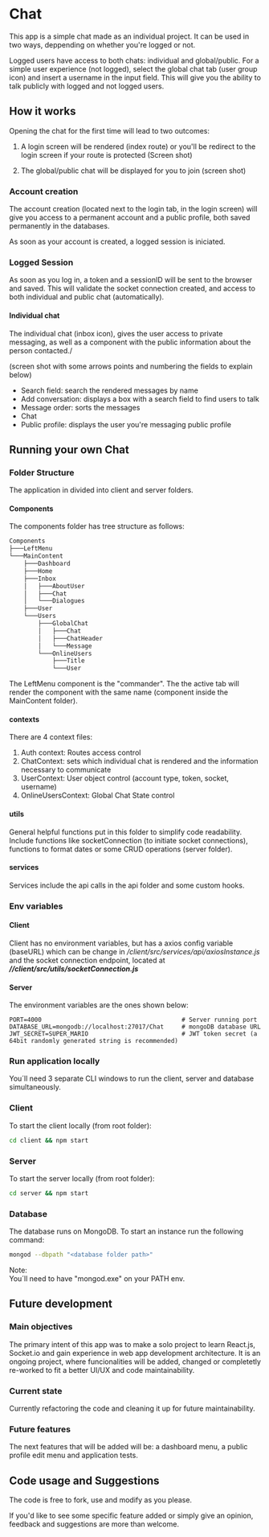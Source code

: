 # Chat

This app is a simple chat made as an individual project. It can be used in two ways, deppending on whether you're logged or not.

Logged users have access to both chats: individual and global/public. For a simple user experience (not logged), select the global chat tab (user group icon) and insert a username in the input field. This will give you the ability to talk publicly with logged and not logged users.

## How it works

Opening the chat for the first time will lead to two outcomes:

1. A login screen will be rendered (index route) or you'll be redirect to the login screen if your route is protected
   (Screen shot)

2. The global/public chat will be displayed for you to join
   (screen shot)

### Account creation

The account creation (located next to the login tab, in the login screen) will give you access to a permanent account and a public profile, both saved permanently in the databases.

As soon as your account is created, a logged session is iniciated.

### Logged Session

As soon as you log in, a token and a sessionID will be sent to the browser and saved. This will validate the socket connection created, and access to both individual and public chat (automatically).

#### Individual chat

The individual chat (inbox icon), gives the user access to private messaging, as well as a component with the public information about the person contacted./

(screen shot with some arrows points and numbering the fields to explain below)

- Search field: search the rendered messages by name
- Add conversation: displays a box with a search field to find users to talk
- Message order: sorts the messages
- Chat
- Public profile: displays the user you're messaging public profile

## Running your own Chat

### Folder Structure

The application in divided into client and server folders.

#### Components

The components folder has tree structure as follows:

```bash
Components
├───LeftMenu
└───MainContent
    ├───Dashboard
    ├───Home
    ├───Inbox
    │   ├───AboutUser
    │   ├───Chat
    │   └───Dialogues
    ├───User
    └───Users
        ├───GlobalChat
        │   ├───Chat
        │   ├───ChatHeader
        │   └───Message
        └───OnlineUsers
            ├───Title
            └───User
```

The LeftMenu component is the "commander". The the active tab will render the component with the same name (component inside the MainContent folder).

#### contexts

There are 4 context files:

1. Auth context: Routes access control
2. ChatContext: sets which individual chat is rendered and the information necessary to communicate
3. UserContext: User object control (account type, token, socket, username)
4. OnlineUsersContext: Global Chat State control

#### utils

General helpful functions put in this folder to simplify code readability. Include functions like socketConnection (to initiate socket connections), functions to format dates or some CRUD operations (server folder).

#### services

Services include the api calls in the api folder and some custom hooks.

### Env variables

#### Client

Client has no environment variables, but has a axios config variable (baseURL) which can be change in _*/client/src/services/api/axiosInstance.js*_ and the socket connection endpoint, located at _**//client/src/utils/socketConnection.js**_

#### Server

The environment variables are the ones shown below:

```env
PORT=4000                                       # Server running port
DATABASE_URL=mongodb://localhost:27017/Chat     # mongoDB database URL
JWT_SECRET=SUPER_MARIO                          # JWT token secret (a 64bit randomly generated string is recommended)
```

### Run application locally

You´ll need 3 separate CLI windows to run the client, server and database simultaneously.

### Client

To start the client locally (from root folder):

```bash
cd client && npm start
```

### Server

To start the server locally (from root folder):

```bash
cd server && npm start
```

### Database

The database runs on MongoDB. To start an instance run the following command:

```bash
mongod --dbpath "<database folder path>"
```

Note:\
You´ll need to have "mongod.exe" on your PATH env.

## Future development

### Main objectives

The primary intent of this app was to make a solo project to learn React.js, Socket.io and gain experience in web app development architecture.
It is an ongoing project, where funcionalities will be added, changed or completetly re-worked to fit a better UI/UX and code maintainability.

### Current state

Currently refactoring the code and cleaning it up for future maintainability.

### Future features

The next features that will be added will be: a dashboard menu, a public profile edit menu and application tests.

## Code usage and Suggestions

The code is free to fork, use and modify as you please.

If you'd like to see some specific feature added or simply give an opinion, feedback and suggestions are more than welcome.

